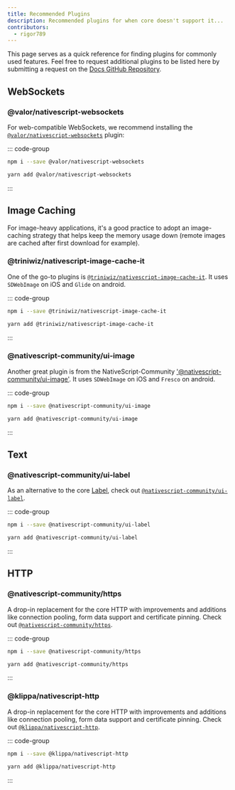 ```yaml
---
title: Recommended Plugins
description: Recommended plugins for when core doesn't support it...
contributors:
  - rigor789
---
```


This page serves as a quick reference for finding plugins for commonly used features. Feel free to request additional plugins to be listed here by submitting a request on the [Docs GitHub Repository](https://github.com/NativeScript/docs/issues/new?title=[request]%20add%20`xyz`%20to%20the%20recommended%20plugins&body=%3C!--%20Please%20fill%20this%20with%20more%20details,%20and%20make%20sure%20to%20update%20the%20issue%20title.%20--%3E).

## WebSockets

### @valor/nativescript-websockets

For web-compatible WebSockets, we recommend installing the [`@valor/nativescript-websockets`](https://www.npmjs.com/package/@valor/nativescript-websockets) plugin:

::: code-group

```bash [NPM]
npm i --save @valor/nativescript-websockets
```

```bash [Yarn]
yarn add @valor/nativescript-websockets
```

:::

## Image Caching

For image-heavy applications, it's a good practice to adopt an image-caching strategy that helps keep the memory usage down (remote images are cached after first download for example).

### @triniwiz/nativescript-image-cache-it

One of the go-to plugins is [`@triniwiz/nativescript-image-cache-it`](https://www.npmjs.com/package/@triniwiz/nativescript-image-cache-it). It uses `SDWebImage` on iOS and `Glide` on android.

::: code-group

```bash [NPM]
npm i --save @triniwiz/nativescript-image-cache-it
```

```bash [Yarn]
yarn add @triniwiz/nativescript-image-cache-it
```

:::

### @nativescript-community/ui-image

Another great plugin is from the NativeScript-Community ['@nativescript-community/ui-image'](https://www.npmjs.com/package/@nativescript-community/ui-image). It uses `SDWebImage` on iOS and `Fresco` on android.

::: code-group

```bash [NPM]
npm i --save @nativescript-community/ui-image
```

```bash [Yarn]
yarn add @nativescript-community/ui-image
```

:::

## Text

### @nativescript-community/ui-label

As an alternative to the core [Label](/ui/label), check out [`@nativescript-community/ui-label`](https://www.npmjs.com/package/@nativescript-community/ui-label).

::: code-group

```bash [NPM]
npm i --save @nativescript-community/ui-label
```

```bash [Yarn]
yarn add @nativescript-community/ui-label
```

:::

## HTTP

### @nativescript-community/https

A drop-in replacement for the core HTTP with improvements and additions like connection pooling, form data support and certificate pinning. Check out [`@nativescript-community/https`](https://www.npmjs.com/package/@nativescript-community/https).

::: code-group

```bash [NPM]
npm i --save @nativescript-community/https
```

```bash [Yarn]
yarn add @nativescript-community/https
```

:::

### @klippa/nativescript-http

A drop-in replacement for the core HTTP with improvements and additions like connection pooling, form data support and certificate pinning. Check out [`@klippa/nativescript-http`](https://www.npmjs.com/package/@klippa/nativescript-http).

::: code-group

```bash [NPM]
npm i --save @klippa/nativescript-http
```

```bash [Yarn]
yarn add @klippa/nativescript-http
```

:::
